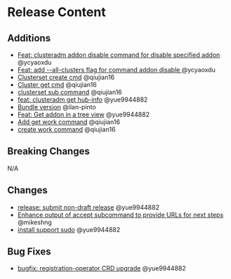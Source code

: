 [comment]: # ( Copyright Contributors to the Open Cluster Management project )
# Release Content
## Additions
- [Feat: clusteradm addon disable command for disable specified addon](https://github.com/open-cluster-management-io/clusteradm/pull/102) @ycyaoxdu
- [Feat: add --all-clusters flag for command addon disable ](https://github.com/open-cluster-management-io/clusteradm/pull/115) @ycyaoxdu
- [Clusterset create cmd](https://github.com/open-cluster-management-io/clusteradm/pull/123) @qiujian16
- [Cluster get cmd](https://github.com/open-cluster-management-io/clusteradm/pull/124) @qiujian16
- [clusterset sub command](https://github.com/open-cluster-management-io/clusteradm/pull/126) @qiujian16
- [feat: clusteradm get hub-info](https://github.com/open-cluster-management-io/clusteradm/pull/128) @yue9944882
- [Bundle version](https://github.com/open-cluster-management-io/clusteradm/pull/119) @ilan-pinto
- [Feat: Get addon in a tree view](https://github.com/open-cluster-management-io/clusteradm/pull/129) @yue9944882
- [Add get work command](https://github.com/open-cluster-management-io/clusteradm/pull/131) @qiujian16
- [create work command](https://github.com/open-cluster-management-io/clusteradm/pull/134) @qiujian16

## Breaking Changes
N/A

## Changes
- [release: submit non-draft release](https://github.com/open-cluster-management-io/clusteradm/pull/114) @yue9944882
- [Enhance output of accept subcommand to provide URLs for next steps](https://github.com/open-cluster-management-io/clusteradm/pull/118) @mikeshng
- [install support sudo](https://github.com/open-cluster-management-io/clusteradm/pull/129) @yue9944882

## Bug Fixes
- [bugfix: registration-operator CRD upgrade](https://github.com/open-cluster-management-io/clusteradm/pull/127) @yue9944882
